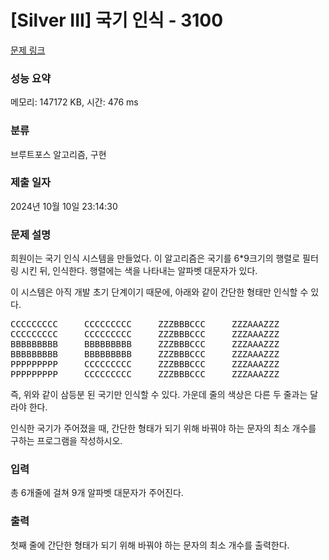 # [Silver III] 국기 인식 - 3100 

[문제 링크](https://www.acmicpc.net/problem/3100) 

### 성능 요약

메모리: 147172 KB, 시간: 476 ms

### 분류

브루트포스 알고리즘, 구현

### 제출 일자

2024년 10월 10일 23:14:30

### 문제 설명

<p>희원이는 국기 인식 시스템을 만들었다. 이 알고리즘은 국기를 6*9크기의 행렬로 필터링 시킨 뒤, 인식한다. 행렬에는 색을 나타내는 알파벳 대문자가 있다.</p>

<p>이 시스템은 아직 개발 초기 단계이기 때문에, 아래와 같이 간단한 형태만 인식할 수 있다.</p>

<pre>CCCCCCCCC     CCCCCCCCC     ZZZBBBCCC     ZZZAAAZZZ
CCCCCCCCC     CCCCCCCCC     ZZZBBBCCC     ZZZAAAZZZ
BBBBBBBBB     BBBBBBBBB     ZZZBBBCCC     ZZZAAAZZZ
BBBBBBBBB     BBBBBBBBB     ZZZBBBCCC     ZZZAAAZZZ
PPPPPPPPP     CCCCCCCCC     ZZZBBBCCC     ZZZAAAZZZ
PPPPPPPPP     CCCCCCCCC     ZZZBBBCCC     ZZZAAAZZZ</pre>

<p>즉, 위와 같이 삼등분 된 국기만 인식할 수 있다. 가운데 줄의 색상은 다른 두 줄과는 달라야 한다.</p>

<p>인식한 국기가 주어졌을 때, 간단한 형태가 되기 위해 바꿔야 하는 문자의 최소 개수를 구하는 프로그램을 작성하시오.</p>

### 입력 

 <p>총 6개줄에 걸쳐 9개 알파벳 대문자가 주어진다.</p>

### 출력 

 <p>첫째 줄에 간단한 형태가 되기 위해 바꿔야 하는 문자의 최소 개수를 출력한다.</p>

